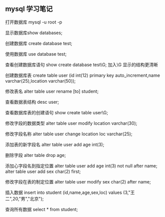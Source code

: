 
## mysql 学习笔记

打开数据库 mysql -u root -p 

显示数据库show databases;

创建数据库 create database test;

使用数据库 use database test;

查看创建数据库语句 show create database test\G; 加入\G 显示的结构更清晰

创建数据库表 create table user (id int(12) primary key auto_increment,name varchar(25),location
 varchar(50));

修改表名 alter table user rename [to] student;

查看数据表结构 desc user;

查看数据库表的创建语句 show create table user\G;

修改字段的数据类型 alter table user modify location varchar(30);

修改字段名称 alter table user change location loc varchar(25);

添加表的新字段名 alter table user add age int(3);

删除字段 alter table drop age;

添加心字段名到指定位置 alter table user add age int(3) not null after name;
alter table user add sex char(2) first;

修改字段在表的制定位置 alter table user modify sex char(2) after name;

插入数据 insert into student (id,name,age,sex,loc) values (3,"王二",20,"男","北京");

查询所有数据 select * from student;


